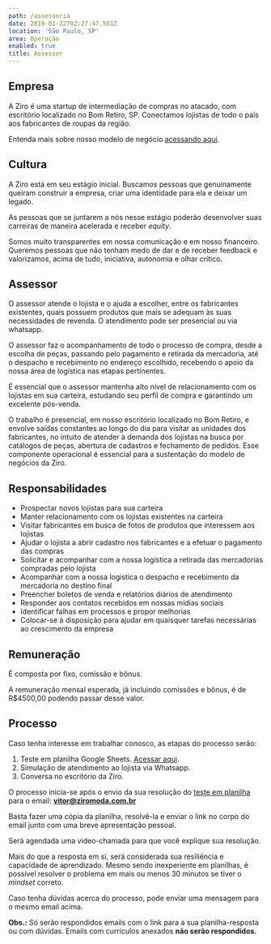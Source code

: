```yaml
---
path: /assessoria
date: 2019-01-22T02:27:47.581Z
location: 'São Paulo, SP'
area: Operação
enabled: true
title: Assessor
---
```

## Empresa

A Ziro é uma startup de intermediação de compras no atacado, com escritório localizado no Bom Retiro, SP. Conectamos lojistas de todo o país aos fabricantes de roupas da região.

Entenda mais sobre nosso modelo de negócio <a href='https://bit.ly/2Bs6SjE' target='_blank'>acessando aqui</a>.

## Cultura

A Ziro está em seu estágio inicial. Buscamos pessoas que genuinamente queiram construir a empresa, criar uma identidade para ela e deixar um legado.

As pessoas que se juntarem a nós nesse estágio poderão desenvolver suas carreiras de maneira acelerada e receber _equity_.

Somos muito transparentes em nossa comunicação e em nosso financeiro. Queremos pessoas que não tenham medo de dar e de receber feedback e valorizamos, acima de tudo, iniciativa, autonomia e olhar crítico.

## Assessor

O assessor atende o lojista e o ajuda a escolher, entre os fabricantes existentes, quais possuem produtos que mais se adequam às suas necessidades de revenda. O atendimento pode ser presencial ou via whatsapp.

O assessor faz o acompanhamento de todo o processo de compra, desde a escolha de peças, passando pelo pagamento e retirada da mercadoria, até o despacho e recebimento no endereço escolhido, recebendo o apoio da nossa área de logística nas etapas pertinentes.

É essencial que o assessor mantenha alto nível de relacionamento com os lojistas em sua carteira, estudando seu perfil de compra e garantindo um excelente pós-venda.

O trabalho é presencial, em nosso escritório localizado no Bom Retiro, e envolve saídas constantes ao longo do dia para visitar as unidades dos fabricantes, no intuito de atender à demanda dos lojistas na busca por catálogos de peças, abertura de cadastros e fechamento de pedidos. Esse componente operacional é essencial para a sustentação do modelo de negócios da Ziro.

## Responsabilidades

* Prospectar novos lojistas para sua carteira
* Manter relacionamento com os lojistas existentes na carteira
* Visitar fabricantes em busca de fotos de produtos que interessem aos lojistas
* Ajudar o lojista a abrir cadastro nos fabricantes e a efetuar o pagamento das compras
* Solicitar e acompanhar com a nossa logística a retirada das mercadorias compradas pelo lojista
* Acompanhar com a nossa logística o despacho e recebimento da mercadoria no destino final
* Preencher boletos de venda e relatórios diários de atendimento
* Responder aos contatos recebidos em nossas mídias sociais
* Identificar falhas em processos e propor melhorias
* Colocar-se à disposição para ajudar em quaisquer tarefas necessárias ao crescimento da empresa

## Remuneração

É composta por fixo, comissão e bônus.

A remuneração mensal esperada, já incluindo comissões e bônus, é de R$4500,00 podendo passar desse valor.

## Processo

Caso tenha interesse em trabalhar conosco, as etapas do processo serão:

1. Teste em planilha Google Sheets. <a href='http://bit.ly/teste-assessoria' target='_blank'>Acessar aqui</a>.
2. Simulação de atendimento ao lojista via Whatsapp.
3. Conversa no escritório da Ziro.

O processo inicia-se após o envio da sua resolução do <a href='http://bit.ly/teste-assessoria' target='_blank'>teste em planilha</a> para o email: **vitor@ziromoda.com.br**

Basta fazer uma cópia da planilha, resolvê-la e enviar o link no corpo do email junto com uma breve apresentação pessoal.

Será agendada uma video-chamada para que você explique sua resolução.

Mais do que a resposta em si, será considerada sua resiliência e capacidade de aprendizado. Mesmo sendo inexperiente em planilhas, é possível resolver o problema em mais ou menos 30 minutos se tiver o _mindset_ correto.

Caso tenha dúvidas acerca do processo, pode enviar uma mensagem para o mesmo email acima.

**Obs.:** Só serão respondidos emails com o link para a sua planilha-resposta ou com dúvidas. Emails com currículos anexados **não serão respondidos.**
